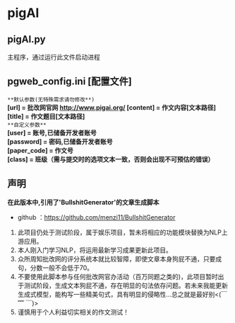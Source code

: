 # pigAI

## pigAI.py
主程序，通过运行此文件启动进程

## pgweb_config.ini **[配置文件]**
`**默认参数(无特殊需求请勿修改**)`  
**[url] = 批改网官网 http://www.pigai.org/ 
[content] = 作文内容[文本路径]  
[title] = 作文题目[文本路径]**  
`**自定义参数**`  
**[user] = 账号,已储备开发者账号  
[password] = 密码,已储备开发者账号  
[paper_code] = 作文号  
[class] = 班级（需与提交时的选项文本一致，否则会出现不可预估的错误）**

## 声明
 **在此版本中,引用了'BullshitGenerator'的文章生成脚本**  
- github ：https://github.com/menzi11/BullshitGenerator

1. 此项目仍处于测试阶段，属于娱乐项目，暂未将相应的功能模块替换为NLP上游应用。  
2. 本人刚入门学习NLP，将运用最新学习成果更新此项目。  
3. 众所周知批改网的评分系统本就比较智障，即使文章本身狗屁不通，只要成句，分数一般不会低于70。  
4. 不要使用此脚本参与任何批改网官办活动（百万同题之类的)，此项目暂时出于测试阶段，生成文本狗屁不通，存在明显的句法依存问题。若未来我能更新生成式模型，能构写一些精美句式，具有明显的侵略性...总之就是最好别<(￣ ﹌ ￣)>    
5. 谨慎用于个人利益切实相关的作文测试！  
  
